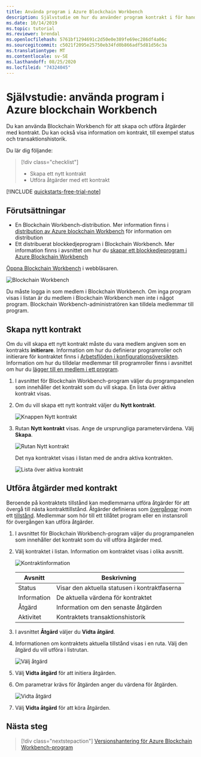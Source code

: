 ```yaml
---
title: Använda program i Azure Blockchain Workbench
description: Självstudie om hur du använder program kontrakt i för hands versionen av Azure blockchain Workbench.
ms.date: 10/14/2019
ms.topic: tutorial
ms.reviewer: brendal
ms.openlocfilehash: 5761bf1294691c2d50e0e389fe69ec286df4a06c
ms.sourcegitcommit: c5021f2095e25750eb34fd0b866adf5d81d56c3a
ms.translationtype: MT
ms.contentlocale: sv-SE
ms.lasthandoff: 08/25/2020
ms.locfileid: "74324045"
---
```

# <a name="tutorial-using-applications-in-azure-blockchain-workbench"></a>Självstudie: använda program i Azure blockchain Workbench

Du kan använda Blockchain Workbench för att skapa och utföra åtgärder med kontrakt. Du kan också visa information om kontrakt, till exempel status och transaktionshistorik.

Du lär dig följande:

> [!div class="checklist"]
> * Skapa ett nytt kontrakt
> * Utföra åtgärder med ett kontrakt

[!INCLUDE [quickstarts-free-trial-note](../../../includes/quickstarts-free-trial-note.md)]

## <a name="prerequisites"></a>Förutsättningar

* En Blockchain Workbench-distribution. Mer information finns i [distribution av Azure blockchain Workbench](deploy.md) för information om distribution
* Ett distribuerat blockkedjeprogram i Blockchain Workbench. Mer information finns i avsnittet om hur du [skapar ett blockkedjeprogram i Azure Blockchain Workbench](create-app.md)

[Öppna Blockchain Workbench](deploy.md#blockchain-workbench-web-url) i webbläsaren.

![Blockchain Workbench](./media/use/workbench.png)

Du måste logga in som medlem i Blockchain Workbench. Om inga program visas i listan är du medlem i Blockchain Workbench men inte i något program. Blockchain Workbench-administratören kan tilldela medlemmar till program.

## <a name="create-new-contract"></a>Skapa nytt kontrakt

Om du vill skapa ett nytt kontrakt måste du vara medlem angiven som en kontrakts **initierare**. Information om hur du definierar programroller och initierare för kontraktet finns i [Arbetsflöden i konfigurationsöversikten](configuration.md#workflows). Information om hur du tilldelar medlemmar till programroller finns i avsnittet om hur du [lägger till en medlem i ett program](manage-users.md#add-member-to-application).

1. I avsnittet för Blockchain Workbench-program väljer du programpanelen som innehåller det kontrakt som du vill skapa. En lista över aktiva kontrakt visas.

2. Om du vill skapa ett nytt kontrakt väljer du **Nytt kontrakt**.

    ![Knappen Nytt kontrakt](./media/use/contract-list.png)

3. Rutan **Nytt kontrakt** visas. Ange de ursprungliga parametervärdena. Välj **Skapa**.

    ![Rutan Nytt kontrakt](./media/use/new-contract.png)

    Det nya kontraktet visas i listan med de andra aktiva kontrakten.

    ![Lista över aktiva kontrakt](./media/use/active-contracts.png)

## <a name="take-action-on-contract"></a>Utföra åtgärder med kontrakt

Beroende på kontraktets tillstånd kan medlemmarna utföra åtgärder för att övergå till nästa kontrakttillstånd. Åtgärder definieras som [övergångar](configuration.md#transitions) inom ett [tillstånd](configuration.md#states). Medlemmar som hör till ett tillåtet program eller en instansroll för övergången kan utföra åtgärder. 

1. I avsnittet för Blockchain Workbench-program väljer du programpanelen som innehåller det kontrakt som du vill utföra åtgärder med.
2. Välj kontraktet i listan. Information om kontraktet visas i olika avsnitt. 

    ![Kontraktinformation](./media/use/contract-details.png)

    | Avsnitt  | Beskrivning  |
    |---------|---------|
    | Status | Visar den aktuella statusen i kontraktfaserna |
    | Information | De aktuella värdena för kontraktet |
    | Åtgärd | Information om den senaste åtgärden |
    | Aktivitet | Kontraktets transaktionshistorik |
    
3. I avsnittet **Åtgärd** väljer du **Vidta åtgärd**.

4. Informationen om kontraktets aktuella tillstånd visas i en ruta. Välj den åtgärd du vill utföra i listrutan. 

    ![Välj åtgärd](./media/use/choose-action.png)

5. Välj **Vidta åtgärd** för att initiera åtgärden.
6. Om parametrar krävs för åtgärden anger du värdena för åtgärden.

    ![Vidta åtgärd](./media/use/take-action.png)

7. Välj **Vidta åtgärd** för att köra åtgärden.

## <a name="next-steps"></a>Nästa steg

> [!div class="nextstepaction"]
> [Versionshantering för Azure Blockchain Workbench-program](version-app.md)
